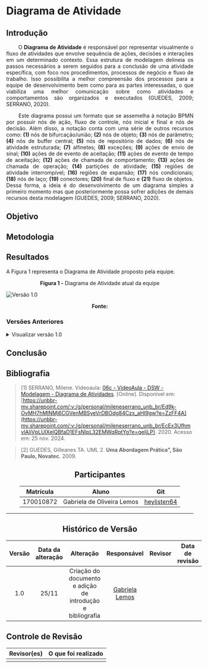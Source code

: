 # Diagrama de Atividade

## Introdução

<!--
- **Apresente o tema do projeto ou estudo;**
- **Busque trazer referências no decorrer do texto;**
- Destaque a relevância do diagrama ou abordagem para a área de aplicação.
- Mencione brevemente os principais aspectos que serão abordados no documento.
-->

<div align="justify">

&emsp;&emsp;
O **Diagrama de Atividade** é responsável por representar visualmente o fluxo de atividades que envolve sequência de ações, decisões e interações em um determinado contexto. Essa estrutura de modelagem delineia os passos necessários a serem seguidos para a conclusão de uma atividade específica, com foco nos procedimentos, processos de negócio e fluxo de trabalho. Isso possibilita a melhor compreensão dos processos para a equipe de desenvolvimento bem como para as partes interessadas, o que viabiliza uma melhor comunicação sobre como atividades e comportamentos são organizados e executados (GUEDES, 2009; SERRANO, 2020).
</div>

<div align="justify">

&emsp;&emsp;
Este diagrama possui um formato que se assemelha à notação BPMN por possuir nós de ação, fluxo de controle, nós inicial e final e nós de decisão. Além disso, a notação conta com uma série de outros recursos como: **(1)** nós de bifurcação/união; **(2)** nós de objeto; **(3)** nós de parâmetro; **(4)** nós de buffer central; **(5)** nós de repositório de dados; **(6)** nós de atividade estruturada; **(7)** alfinetes; **(8)** exceções; **(9)** ações de envio de sinal; **(10)** ações de de evento de aceitação; **(11)** ações de evento de tempo de aceitação; **(12)** ações de chamada de comportamento; **(13)** ações de chamada de operação; **(14)** partições de atividade; **(15)** regiões de atividade interrompível; **(16)** regiões de expansão; **(17)** nós condicionais; **(18)** nós de laço; **(19)** conectores; **(20)** final de fluxo e **(21)** fluxo de objetos. Dessa forma, a ideia é do desenvolvimento de um diagrama simples a primeiro momento mas que posteriormente possa sofrer adições de demais recursos desta modelagem (GUEDES, 2009; SERRANO, 2020).
</div>

## Objetivo

<!--
- **Declare o que se pretende alcançar com o diagrama em projetos no geral; Busque referenciar!**
- **Declare o que se pretende alcançar com o diagrama para equipe neste contexto;**
- **Destaque os resultados esperados, como soluções para problemas, melhorias no entendimento ou suporte à tomada de decisões.**
-->

<!-- ideias: capturar fluxo sequencial e paralelo de atividades
- modelagem de processos de negocios e fluxos de execucao
- identificar gargalos
- definir prioridades>
-->



## Metodologia

<!--
- **Explique o processo utilizado para desenvolver o trabalho. COMO foi feito?**
- **Descreva as ferramentas, técnicas ou referências utilizadas na construção do diagrama ou solução. Se houver alguma ferramenta específica determinada pela professora, a sugestão é usá-la sendo em qualquer etapa do processo. Podem começar com uma ferramenta que já são familiarizados e depois explorar outras ferramentas.**
- Se desejarem, podem citar os desafios encontrados seguindo a metodologia, propostas de melhoria, etc.
-->

## Resultados

<!--
- **Apresente o produto final, como o diagrama ou solução desenvolvida.**
- **Desenvolva ao menos um parágrafo referenciando a figura**
- **Adicione "Figura 1 - Título da Figura/Quadro/Tabela" acima e "Fonte: " abaixo dela**
- Destaque os pontos principais ou insights obtidos durante o processo.
- **APRESENTE AS VERSÕES DO DIAGRAMA!! Podem usar o formato abaixo para poluir menos a página**
-->

A Figura 1 representa o Diagrama de Atividade proposto pela equipe.

<center><b>Figura 1 -</b> Diagrama de Atividade atual da equipe</center>

![Versão 1.0](../assets/diagramaatividade.png)

<center><b>Fonte:</b> </center>

### Versões Anteriores

<details>
<summary>Visualizar versão 1.0</summary>

### Versão 1.0

A Figura 2 representa o Diagrama de Atividade proposto pela equipe.

<center><b>Figura 2 -</b> Diagrama de Atividade versão 1.0</center>

![Versão 1.0](../assets/diagramaatividade.png)

<center><b>Fonte:</b> </center>

</details>

## Conclusão

<!--
-   **Resuma os pontos principais do trabalho.**
-   **Avalie se os objetivos foram alcançados e o impacto do trabalho.**
-   **Apresente perspectivas para melhorias ou trabalhos futuros.**
-->

## Bibliografia

<!-- - **Altere!**-->

> [1] SERRANO, Milene. Videoaula: [06c - VídeoAula - DSW - Modelagem - Diagrama de Atividades](https://unbbr-my.sharepoint.com/:v:/g/personal/mileneserrano_unb_br/Ed9k-OvMH7hMlNMj6CGVenMBSyeVrDBOdg84Czx_aHI9gw?e=ZzFF4A). [Online]. Disponível em: [https://unbbr-my.sharepoint.com/:v:/g/personal/mileneserrano_unb_br/Ed9k-OvMH7hMlNMj6CGVenMBSyeVrDBOdg84Czx_aHI9gw?e=ZzFF4A](https://unbbr-my.sharepoint.com/:v:/g/personal/mileneserrano_unb_br/EcEx3UfhmvlAliVpLUlXelQBfaD1EFsNIpL32EMWqRptYg?e=qeIjLP). 2020. Acesso em: 25 nov. 2024.

> [2] GUEDES, Gilleanes TA. UML 2. **Uma Abordagem Prática”, São Paulo, Novatec**. 2009.

<center>

## Participantes

</center>

<!-- de preferência: em ordem alfabética, seguindo o exemplo: -->

<div style="margin: 0 auto; width: fit-content;">

| Matrícula | Aluno                      | Git                                           |
| --------- | -------------------------- | --------------------------------------------- |
| 170010872 | Gabriela de Oliveira Lemos | [heylisten64](https://github.com/heylisten64) |

</div>

---

<center>

## Histórico de Versão

</center>

<!-- Lembre de alterar a data -->

<div style="margin: 0 auto; width: fit-content;">

| Versão | Data da alteração |                         Alteração                          |                   Responsável                    | Revisor | Data de revisão |
| :----: | :---------------: | :--------------------------------------------------------: | :----------------------------------------------: | :-----: | :-------------: |
|  1.0   |       25/11       | Criação do documento e adição de introdução e bibliografia | [Gabriela Lemos](https://github.com/heylisten64) |

</div>

## Controle de Revisão

| Revisor(es) | O que foi realizado |
| :---------: | :-----------------: |
|             |                     |
